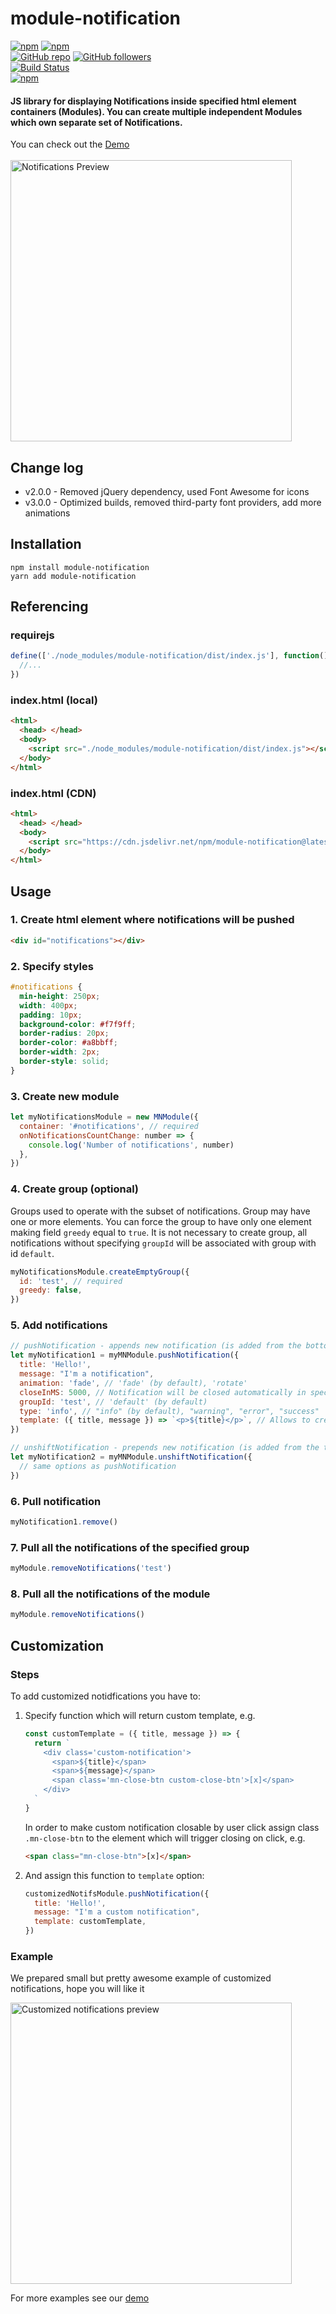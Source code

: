 # module-notification

[![npm](https://img.shields.io/npm/v/module-notification.svg)](https://www.npmjs.com/package/module-notification) [![npm](https://img.shields.io/npm/dm/module-notification.svg)](https://www.npmjs.com/package/module-notification)
<br />
[![GitHub repo](https://img.shields.io/badge/github-repo-green.svg?style=flat)](https://github.com/vadimkorr/module-notification) [![GitHub followers](https://img.shields.io/github/followers/vadimkorr.svg?style=social&label=Follow)](https://github.com/vadimkorr)
<br />
[![Build Status](https://travis-ci.org/vadimkorr/module-notification.svg?branch=master)](https://travis-ci.org/vadimkorr/module-notification)
<br />
[![npm](https://img.shields.io/npm/l/module-notification.svg)](https://www.npmjs.com/package/module-notification)
<br />

#### JS library for displaying Notifications inside specified html element containers (Modules). You can create multiple independent Modules which own separate set of Notifications.

You can check out the [Demo](https://vadimkorr.github.io/module-notification)
<br />
<br />
<img src="https://content.screencast.com/users/mintday/folders/Jing/media/4ca2e283-8194-46aa-a3d8-5004b2211644/2017-07-24_2108.png" alt="Notifications Preview" width="450px" />

## <a name="changelog">Change log</a>

- v2.0.0 - Removed jQuery dependency, used Font Awesome for icons
- v3.0.0 - Optimized builds, removed third-party font providers, add more animations

## <a name="installation">Installation</a>

```console
npm install module-notification
yarn add module-notification
```

## <a name="referencing">Referencing</a>

### requirejs

```js
define(['./node_modules/module-notification/dist/index.js'], function() {
  //...
})
```

### index.html (local)

```html
<html>
  <head> </head>
  <body>
    <script src="./node_modules/module-notification/dist/index.js"></script>
  </body>
</html>
```

### index.html (CDN)

```html
<html>
  <head> </head>
  <body>
    <script src="https://cdn.jsdelivr.net/npm/module-notification@latest/dist/index.js"></script>
  </body>
</html>
```

## <a name="usage">Usage</a>

### 1. Create html element where notifications will be pushed

```html
<div id="notifications"></div>
```

### 2. Specify styles

```css
#notifications {
  min-height: 250px;
  width: 400px;
  padding: 10px;
  background-color: #f7f9ff;
  border-radius: 20px;
  border-color: #a8bbff;
  border-width: 2px;
  border-style: solid;
}
```

### 3. Create new module

```js
let myNotificationsModule = new MNModule({
  container: '#notifications', // required
  onNotificationsCountChange: number => {
    console.log('Number of notifications', number)
  },
})
```

### 4. Create group (optional)

Groups used to operate with the subset of notifications. Group may have one or more elements. You can force the group to have only one element making field `greedy` equal to `true`. It is not necessary to create group, all notifications without specifying `groupId` will be associated with group with id `default`.

```js
myNotificationsModule.createEmptyGroup({
  id: 'test', // required
  greedy: false,
})
```

### 5. Add notifications

```js
// pushNotification - appends new notification (is added from the bottom)
let myNotification1 = myMNModule.pushNotification({
  title: 'Hello!',
  message: "I'm a notification",
  animation: 'fade', // 'fade' (by default), 'rotate'
  closeInMS: 5000, // Notification will be closed automatically in specified amount of milliseconds; to prevent notification from closing, just omit this option. It does not close automatically by default.
  groupId: 'test', // 'default' (by default)
  type: 'info', // "info" (by default), "warning", "error", "success"
  template: ({ title, message }) => `<p>${title}</p>`, // Allows to create customized notifications. If used, type will be ignored.
})

// unshiftNotification - prepends new notification (is added from the top)
let myNotification2 = myMNModule.unshiftNotification({
  // same options as pushNotification
})
```

### 6. Pull notification

```js
myNotification1.remove()
```

### 7. Pull all the notifications of the specified group

```js
myModule.removeNotifications('test')
```

### 8. Pull all the notifications of the module

```js
myModule.removeNotifications()
```

## <a name="customization">Customization</a>

### Steps

To add customized notidfications you have to:

<ol start="1">
  <li>

Specify function which will return custom template, e.g.

```js
const customTemplate = ({ title, message }) => {
  return `
    <div class='custom-notification'>
      <span>${title}</span>
      <span>${message}</span>
      <span class='mn-close-btn custom-close-btn'>[x]</span>
    </div>
  `
}
```

In order to make custom notification closable by user click assign class `.mn-close-btn` to the element which will trigger closing on click, e.g.

```html
<span class="mn-close-btn">[x]</span>
```

  </li>
  <li>

And assign this function to `template` option:

```js
customizedNotifsModule.pushNotification({
  title: 'Hello!',
  message: "I'm a custom notification",
  template: customTemplate,
})
```

  </li>
</ol>

### Example

We prepared small but pretty awesome example of customized notifications, hope you will like it

<img src="http://g.recordit.co/z1yhU4dDz2.gif" alt="Customized notifications preview" width="450px" />

For more examples see our [demo](https://vadimkorr.github.io/module-notification/)
